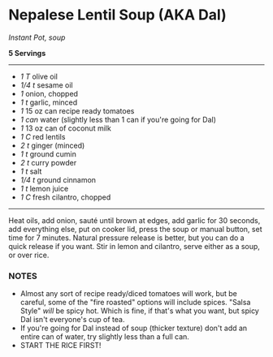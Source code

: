 # Nepalese Lentil Soup (AKA Dal)

*Instant Pot, soup*

**5 Servings**

---

- *1 T* olive oil
- *1/4 t* sesame oil
- *1* onion, chopped
- *1 t* garlic, minced
- *1* 15 oz can recipe ready tomatoes
- *1 can* water (slightly less than 1 can if you're going for Dal)
- *1* 13 oz can of coconut milk
- *1 C* red lentils
- *2 t* ginger (minced)
- *1 t* ground cumin
- *2 t* curry powder
- *1 t* salt
- *1/4 t* ground cinnamon
- *1 t* lemon juice
- *1 C* fresh cilantro, chopped

---

Heat oils, add onion, sauté until brown at edges, add garlic for 30 seconds, add
everything else, put on cooker lid, press the soup or manual button, set time
for 7 minutes. Natural pressure release is better, but you can do a quick
release if you want. Stir in lemon and cilantro, serve either as a soup, or over
rice.

### NOTES

- Almost any sort of recipe ready/diced tomatoes will work, but be careful, some
of the "fire roasted" options will include spices. "Salsa Style" *will* be spicy
hot. Which is fine, if that's what you want, but spicy Dal isn't everyone's cup
of tea.
- If you're going for Dal instead of soup (thicker texture) don't add an entire
can of water, try slightly less than a full can.
- START THE RICE FIRST!
